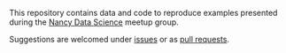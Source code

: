 This repository contains data and code to reproduce examples presented during
the [Nancy Data Science](https://www.meetup.com/nancydatascience/) meetup group. 

Suggestions are welcomed under [issues](https://github.com/nancydatascience/nds/issues) or as [pull requests](https://github.com/nancydatascience/nds/pulls).
